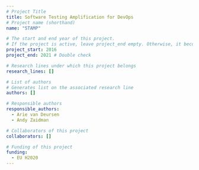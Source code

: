 ```yaml
---
# Project Title
title: Software Testing Amplification for DevOps	
# Project name (shorthand)
name: "STAMP"

# The start and end year of this project.
# If the project is active, leave project_end empty. Otherwise, it becomes a past project.
project_start: 2016
project_end: 2021 # Double check

# Research lines under which this project belongs
research_lines: []

# List of authors 
# Generates list on the associated research line
authors: []

# Responsible authors
responsible_authors:
  - Arie van Deursen
  - Andy Zaidman

# Collaborators of this project
collaborators: []

# Funding of this project
funding:
  - EU H2020	
---
```

